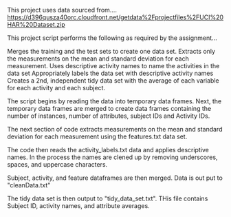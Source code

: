 This project uses data sourced from.... 
https://d396qusza40orc.cloudfront.net/getdata%2Fprojectfiles%2FUCI%20HAR%20Dataset.zip

This project script performs the following as required by the assignment...

Merges the training and the test sets to create one data set.
Extracts only the measurements on the mean and standard deviation for each measurement.
Uses descriptive activity names to name the activities in the data set
Appropriately labels the data set with descriptive activity names
Creates a 2nd, independent tidy data set with the average of each variable for each activity and each subject.

The script begins by reading the data into temporary data frames.
Next, the temporary data frames are merged to create data frames containing the number of instances, number of attributes, subject IDs and Activity IDs.

The next section of code extracts measurements on the mean and standard deviation for each measurement using the features.txt data set.

The code then reads the activity_labels.txt data and applies descriptive names. In the process the names are clened up by removing underscores, spaces, and uppercase characters.

Subject, activity, and feature dataframes are then merged. Data is out put to "cleanData.txt"

The tidy data set is then output to "tidy_data_set.txt". THis file contains Subject ID, activity names, and attribute averages.

